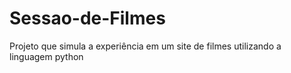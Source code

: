 # Sessao-de-Filmes
Projeto que simula a experiência em um site de filmes utilizando a linguagem python
